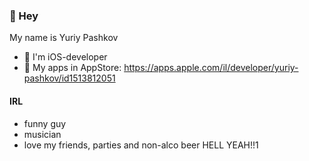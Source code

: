 ### 👋 Hey
My name is Yuriy Pashkov

- 🍏 I'm iOS-developer
- 👹 My apps in AppStore: https://apps.apple.com/il/developer/yuriy-pashkov/id1513812051

#### IRL 
- funny guy 
- musician
- love my friends, parties and non-alco beer HELL YEAH!!1
